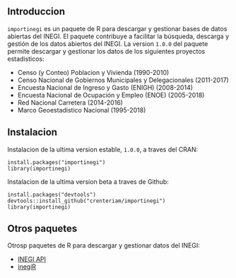 ## Introduccion

`importinegi` es un paquete de R para descargar y gestionar bases de datos abiertas del INEGI. El paquete contribuye a facilitar la búsqueda, descarga y gestión de los datos abiertos del INEGI. La version `1.0.0` del paquete permite descargar y gestionar los datos de los siguientes proyectos estadisticos:

- Censo (y Conteo) Poblacion y Vivienda (1990-2010)
- Censo Nacional de Gobiernos Municipales y Delegacionales (2011-2017)
- Encuesta Nacional de Ingreso y Gasto (ENIGH) (2008-2014)
- Encuesta Nacional de Ocupación y Empleo (ENOE) (2005-2018)
- Red Nacional Carretera (2014-2016)
- Marco Geoestadistico Nacional (1995-2018)

## Instalacion

Instalacion de la ultima version estable, `1.0.0`, a traves del CRAN:
```
install.packages("importinegi")
library(importinegi)
```

Instalacion de la ultima version beta a traves de Github:

```
install.packages("devtools")
devtools::install_github("crenteriam/importinegi")
library(importinegi)
```

## Otros paquetes

Otrosp paquetes de R para descargar y gestionar datos del INEGI:

- [INEGI API](https://www.diegovalle.net/mxmaps/articles/articles/inegi_api.html)
- [inegiR](https://github.com/Eflores89/inegiR/)
